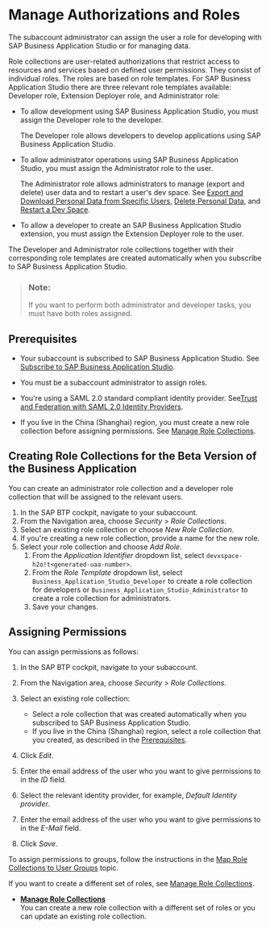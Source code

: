 <!-- loio01e69c53003c4b0a8a64310a3f08867d -->

# Manage Authorizations and Roles

The subaccount administrator can assign the user a role for developing with SAP Business Application Studio or for managing data.

Role collections are user-related authorizations that restrict access to resources and services based on defined user permissions. They consist of individual roles. The roles are based on role templates. For SAP Business Application Studio there are three relevant role templates available: Developer role, Extension Deployer role, and Administrator role:

-   To allow development using SAP Business Application Studio, you must assign the Developer role to the developer.

    The Developer role allows developers to develop applications using SAP Business Application Studio.

-   To allow administrator operations using SAP Business Application Studio, you must assign the Administrator role to the user.

    The Administrator role allows administrators to manage \(export and delete\) user data and to restart a user's dev space. See [Export and Download Personal Data from Specific Users](export-and-download-personal-data-from-specific-users-8091e47.md), [Delete Personal Data](delete-personal-data-03da2fa.md), and [Restart a Dev Space](restart-a-dev-space-1f54583.md).

-   To allow a developer to create an SAP Business Application Studio extension, you must assign the Extension Deployer role to the user.

The Developer and Administrator role collections together with their corresponding role templates are created automatically when you subscribe to SAP Business Application Studio.

> ### Note:  
> If you want to perform both administrator and developer tasks, you must have both roles assigned.



<a name="loio01e69c53003c4b0a8a64310a3f08867d__section_x4s_bsf_xhb"/>

## Prerequisites

-   Your subaccount is subscribed to SAP Business Application Studio. See [Subscribe to SAP Business Application Studio](subscribe-to-sap-business-application-studio-6331319.md).

-   You must be a subaccount administrator to assign roles.
-   You're using a SAML 2.0 standard compliant identity provider. See[Trust and Federation with SAML 2.0 Identity Providers](https://help.sap.com/products/BTP/65de2977205c403bbc107264b8eccf4b/cb1bc8f1bd5c482e891063960d7acd78.html).
-   If you live in the China \(Shanghai\) region, you must create a new role collection before assigning permissions. See [Manage Role Collections](manage-role-collections-7870faf.md).



<a name="loio01e69c53003c4b0a8a64310a3f08867d__section_xmh_h4n_zhb"/>

## Creating Role Collections for the Beta Version of the Business Application

You can create an administrator role collection and a developer role collection that will be assigned to the relevant users.

1.  In the SAP BTP cockpit, navigate to your subaccount.
2.  From the Navigation area, choose *Security* \> *Role Collections*.
3.  Select an existing role collection or choose *New Role Collection*.
4.  If you're creating a new role collection, provide a name for the new role.
5.  Select your role collection and choose *Add Role*.
    1.  From the *Application Identifier* dropdown list, select `devxspace-h2o!t<generated-uaa-number>`.
    2.  From the *Role Template* dropdown list, select `Business_Application_Studio_Developer` to create a role collection for developers or `Business_Application_Studio_Administrator` to create a role collection for administrators.
    3.  Save your changes.




<a name="loio01e69c53003c4b0a8a64310a3f08867d__section_mrx_zhd_pdb"/>

## Assigning Permissions

You can assign permissions as follows:

1.  In the SAP BTP cockpit, navigate to your subaccount.
2.  From the Navigation area, choose *Security* \> *Role Collections*.
3.  Select an existing role collection:
    -   Select a role collection that was created automatically when you subscribed to SAP Business Application Studio.
    -   If you live in the China \(Shanghai\) region, select a role collection that you created, as described in the [Prerequisites](manage-authorizations-and-roles-01e69c5.md#loio01e69c53003c4b0a8a64310a3f08867d__section_x4s_bsf_xhb).

4.  Click *Edit*.
5.  Enter the email address of the user who you want to give permissions to in the *ID* field.
6.  Select the relevant identity provider, for example, *Default Identity provider*.
7.  Enter the email address of the user who you want to give permissions to in the *E-Mail* field.
8.  Click *Save*.

To assign permissions to groups, follow the instructions in the [Map Role Collections to User Groups](https://help.sap.com/products/BTP/65de2977205c403bbc107264b8eccf4b/51acfc82c0c54db59de0a528f343902c.html) topic.



If you want to create a different set of roles, see [Manage Role Collections](manage-role-collections-7870faf.md).

-   **[Manage Role Collections](manage-role-collections-7870faf.md "You can create a new role collection with a different set of roles or you can update an
		existing role collection.")**  
You can create a new role collection with a different set of roles or you can update an existing role collection.

